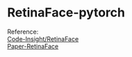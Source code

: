 # RetinaFace-pytorch


Reference:  
[Code-Insight/RetinaFace](https://github.com/deepinsight/insightface/tree/master/RetinaFace)  
[Paper-RetinaFace](https://arxiv.org/abs/1905.00641)